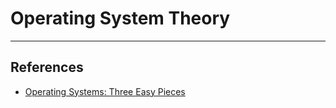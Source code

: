 # Operating System Theory

---

## References

* [Operating Systems: Three Easy Pieces](http://pages.cs.wisc.edu/~remzi/OSTEP/)